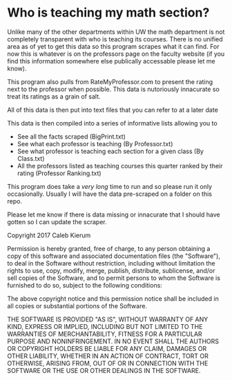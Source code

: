 # Who is teaching my math section?

Unlike many of the other departments within UW the math department is not completely transparent with who is teaching its courses. There is no unified area as of yet to get this data so this program scrapes what it can find. For now this is whatever is on the professors page on the faculty website (if you find this information somewhere else publically accessable please let me know).

This program also pulls from RateMyProfessor.com to present the rating next to the professor when possible. This data is nutoriously innacurate so treat its ratings as a grain of salt.

All of this data is then put into text files that you can refer to at a later date

This data is then compiled into a series of informative lists allowing you to
 - See all the facts scraped (BigPrint.txt)
 - See what each professor is teaching (By Professor.txt)
 - See what professor is teaching each section for a given class (By Class.txt)
 - All the professors listed as teaching courses this quarter ranked by their rating (Professor Ranking.txt)

 This program does take a *very long* time to run and so please run it only occasionally. Usually I will have the data pre-scraped on a folder on this repo.

 Please let me know if there is data missing or innacurate that I should have gotten so I can update the scraper.


Copyright 2017 Caleb Kierum

Permission is hereby granted, free of charge, to any person obtaining a copy of this software and associated documentation files (the "Software"), to deal in the Software without restriction, including without limitation the rights to use, copy, modify, merge, publish, distribute, sublicense, and/or sell copies of the Software, and to permit persons to whom the Software is furnished to do so, subject to the following conditions:

The above copyright notice and this permission notice shall be included in all copies or substantial portions of the Software.

THE SOFTWARE IS PROVIDED "AS IS", WITHOUT WARRANTY OF ANY KIND, EXPRESS OR IMPLIED, INCLUDING BUT NOT LIMITED TO THE WARRANTIES OF MERCHANTABILITY, FITNESS FOR A PARTICULAR PURPOSE AND NONINFRINGEMENT. IN NO EVENT SHALL THE AUTHORS OR COPYRIGHT HOLDERS BE LIABLE FOR ANY CLAIM, DAMAGES OR OTHER LIABILITY, WHETHER IN AN ACTION OF CONTRACT, TORT OR OTHERWISE, ARISING FROM, OUT OF OR IN CONNECTION WITH THE SOFTWARE OR THE USE OR OTHER DEALINGS IN THE SOFTWARE.
